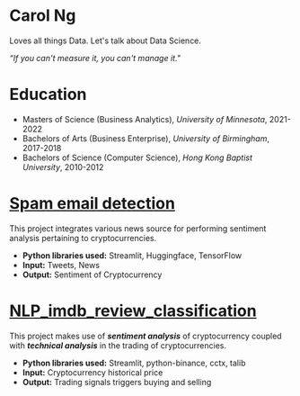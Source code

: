 # Carol Ng
Loves all things Data. Let's talk about Data Science.

*“If you can't measure it, you can't manage it."*

# Education
* Masters of Science (Business Analytics), *University of Minnesota*, 2021-2022
* Bachelors of Arts (Business Enterprise), *University of Birmingham*, 2017-2018
* Bachelors of Science (Computer Science), *Hong Kong Baptist University*, 2010-2012

# [Spam email detection](https://github.com/ngkalokcarol/spam_email_detection)

This project integrates various news source for performing sentiment analysis pertaining to cryptocurrencies.
* **Python libraries used:** Streamlit, Huggingface, TensorFlow
* **Input:** Tweets, News
* **Output:** Sentiment of Cryptocurrency

# [NLP_imdb_review_classification](https://github.com/ngkalokcarol/NLP_imdb_review_classification)

This project makes use of ***sentiment analysis*** of cryptocurrency coupled with ***technical analysis*** in the trading of cryptocurrencies.
* **Python libraries used:** Streamlit, python-binance, cctx, talib
* **Input:** Cryptocurrency historical price
* **Output:** Trading signals triggers buying and selling
